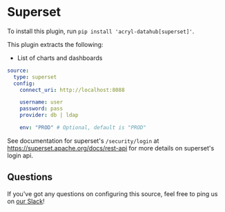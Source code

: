 # Superset

To install this plugin, run `pip install 'acryl-datahub[superset]'`.

This plugin extracts the following:

- List of charts and dashboards

```yml
source:
  type: superset
  config:
    connect_uri: http://localhost:8088

    username: user
    password: pass
    provider: db | ldap

    env: "PROD" # Optional, default is "PROD"
```

See documentation for superset's `/security/login` at https://superset.apache.org/docs/rest-api for more details on superset's login api.

## Questions

If you've got any questions on configuring this source, feel free to ping us on [our Slack](https://slack.datahubproject.io/)!
